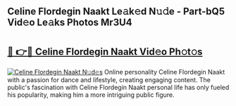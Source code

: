 ## Celine Flordegin Naakt Le𝚊k𝚎d N𝚞𝚍e - Part-bQ5 Vid𝚎o Le𝚊ks Photos Mr3U4

# <h2><a href="http://fb8fn8.evod.top/?m=Celine+Flordegin+Naakt">🔗 👉🔴 Celine Flordegin Naakt Vid𝚎o Ph𝚘t𝚘s</a></h2>

[![Celine Flordegin Naakt N𝚞d𝚎s](https://i.imgur.com/8V9OHl7.gif)](http://fb8fn8.evod.top/?m=Celine+Flordegin+Naakt)
Online personality Celine Flordegin Naakt with a passion for dance and lifestyle, creating engaging content. The public's fascination with Celine Flordegin Naakt personal life has only fueled his popularity, making him a more intriguing public figure. 
